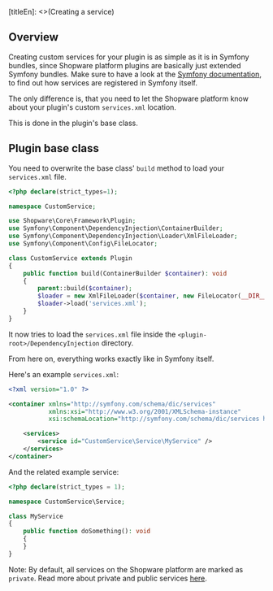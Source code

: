 [titleEn]: <>(Creating a service)

## Overview

Creating custom services for your plugin is as simple as it is in Symfony bundles, since
Shopware platform plugins are basically just extended Symfony bundles.
Make sure to have a look at the [Symfony documentation](https://symfony.com/doc/current/service_container.html#creating-configuring-services-in-the-container), to find out how services are registered in Symfony itself.

The only difference is, that you need to let the Shopware platform know about your plugin's custom `services.xml` location.

This is done in the plugin's base class.

## Plugin base class

You need to overwrite the base class' `build` method to load your `services.xml` file.

```php
<?php declare(strict_types=1);

namespace CustomService;

use Shopware\Core\Framework\Plugin;
use Symfony\Component\DependencyInjection\ContainerBuilder;
use Symfony\Component\DependencyInjection\Loader\XmlFileLoader;
use Symfony\Component\Config\FileLocator;

class CustomService extends Plugin
{
    public function build(ContainerBuilder $container): void
    {
        parent::build($container);
        $loader = new XmlFileLoader($container, new FileLocator(__DIR__ . '/DependencyInjection/'));
        $loader->load('services.xml');
    }
}
```

It now tries to load the `services.xml` file inside the `<plugin-root>/DependencyInjection` directory.

From here on, everything works exactly like in Symfony itself.

Here's an example `services.xml`:

```xml
<?xml version="1.0" ?>

<container xmlns="http://symfony.com/schema/dic/services"
           xmlns:xsi="http://www.w3.org/2001/XMLSchema-instance"
           xsi:schemaLocation="http://symfony.com/schema/dic/services http://symfony.com/schema/dic/services/services-1.0.xsd">

    <services>
        <service id="CustomService\Service\MyService" />
    </services>
</container>
```

And the related example service:
```php
<?php declare(strict_types = 1);

namespace CustomService\Service;

class MyService
{
    public function doSomething(): void
    {
    }
}
```

Note: By default, all services on the Shopware platform are marked as `private`.
Read more about private and public services [here](https://symfony.com/doc/current/service_container/alias_private.html#marking-services-as-public-private).